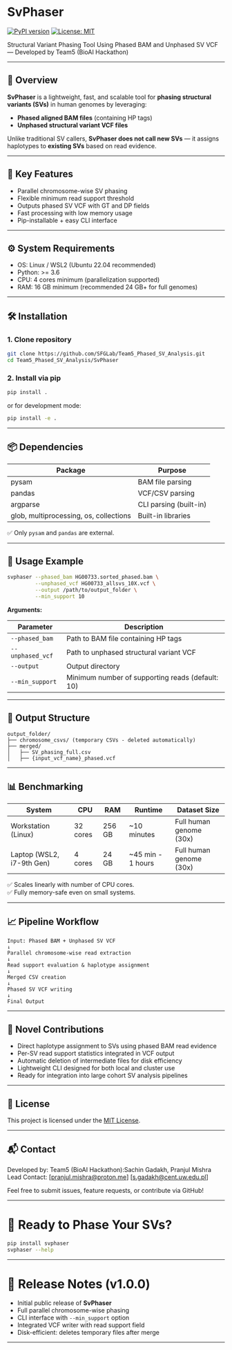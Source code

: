 # SvPhaser

[![PyPI version](https://badge.fury.io/py/svphaser.svg)](https://badge.fury.io/py/svphaser)
[![License: MIT](https://img.shields.io/badge/License-MIT-yellow.svg)](https://opensource.org/licenses/MIT)

Structural Variant Phasing Tool Using Phased BAM and Unphased SV VCF — Developed by Team5 (BioAI Hackathon)

---

## 🧬 Overview

**SvPhaser** is a lightweight, fast, and scalable tool for **phasing structural variants (SVs)** in human genomes by leveraging:
- **Phased aligned BAM files** (containing HP tags)
- **Unphased structural variant VCF files**

Unlike traditional SV callers, **SvPhaser does not call new SVs** — it assigns haplotypes to **existing SVs** based on read evidence.

---

## 🚀 Key Features

- Parallel chromosome-wise SV phasing
- Flexible minimum read support threshold
- Outputs phased SV VCF with GT and DP fields
- Fast processing with low memory usage
- Pip-installable + easy CLI interface

---

## ⚙️ System Requirements

- OS: Linux / WSL2 (Ubuntu 22.04 recommended)
- Python: >= 3.6
- CPU: 4 cores minimum (parallelization supported)
- RAM: 16 GB minimum (recommended 24 GB+ for full genomes)

---

## 🛠️ Installation

### 1. Clone repository
```bash
git clone https://github.com/SFGLab/Team5_Phased_SV_Analysis.git
cd Team5_Phased_SV_Analysis/SvPhaser
```

### 2. Install via pip
```bash
pip install .
```

or for development mode:
```bash
pip install -e .
```

---

## 📦 Dependencies

| Package | Purpose |
|---------|---------|
| pysam | BAM file parsing |
| pandas | VCF/CSV parsing |
| argparse | CLI parsing (built-in) |
| glob, multiprocessing, os, collections | Built-in libraries |

✅ Only `pysam` and `pandas` are external.

---

## 🚀 Usage Example

```bash
svphaser --phased_bam HG00733.sorted_phased.bam \
         --unphased_vcf HG00733_allsvs_10X.vcf \
         --output /path/to/output_folder \
         --min_support 10
```

**Arguments:**

| Parameter | Description |
|-----------|-------------|
| `--phased_bam` | Path to BAM file containing HP tags |
| `--unphased_vcf` | Path to unphased structural variant VCF |
| `--output` | Output directory |
| `--min_support` | Minimum number of supporting reads (default: 10) |

---

## 📄 Output Structure

```
output_folder/
├── chromosome_csvs/ (temporary CSVs - deleted automatically)
├── merged/
│   ├── SV_phasing_full.csv
│   ├── {input_vcf_name}_phased.vcf
```

---

## 📊 Benchmarking

| System | CPU | RAM | Runtime | Dataset Size |
|--------|-----|-----|---------|--------------|
| Workstation (Linux) | 32 cores | 256 GB | ~10 minutes | Full human genome (30x) |
| Laptop (WSL2, i7-9th Gen) | 4 cores | 24 GB | ~45 min - 1 hours | Full human genome (30x) |

✅ Scales linearly with number of CPU cores.  
✅ Fully memory-safe even on small systems.

---

## 📈 Pipeline Workflow

```
Input: Phased BAM + Unphased SV VCF
↓
Parallel chromosome-wise read extraction
↓
Read support evaluation & haplotype assignment
↓
Merged CSV creation
↓
Phased SV VCF writing
↓
Final Output
```

---

## 💎 Novel Contributions

- Direct haplotype assignment to SVs using phased BAM read evidence
- Per-SV read support statistics integrated in VCF output
- Automatic deletion of intermediate files for disk efficiency
- Lightweight CLI designed for both local and cluster use
- Ready for integration into large cohort SV analysis pipelines

---

## 📜 License

This project is licensed under the [MIT License](LICENSE).

---

## 📬 Contact

Developed by: Team5 (BioAI Hackathon):Sachin Gadakh, Pranjul Mishra  
Lead Contact: [pranjul.mishra@proton.me] [s.gadakh@cent.uw.edu.pl]

Feel free to submit issues, feature requests, or contribute via GitHub!

---

# 🚀 Ready to Phase Your SVs?
```bash
pip install svphaser
svphaser --help
```

---

# 🎉 Release Notes (v1.0.0)

- Initial public release of **SvPhaser**
- Full parallel chromosome-wise phasing
- CLI interface with `--min_support` option
- Integrated VCF writer with read support field
- Disk-efficient: deletes temporary files after merge

---
